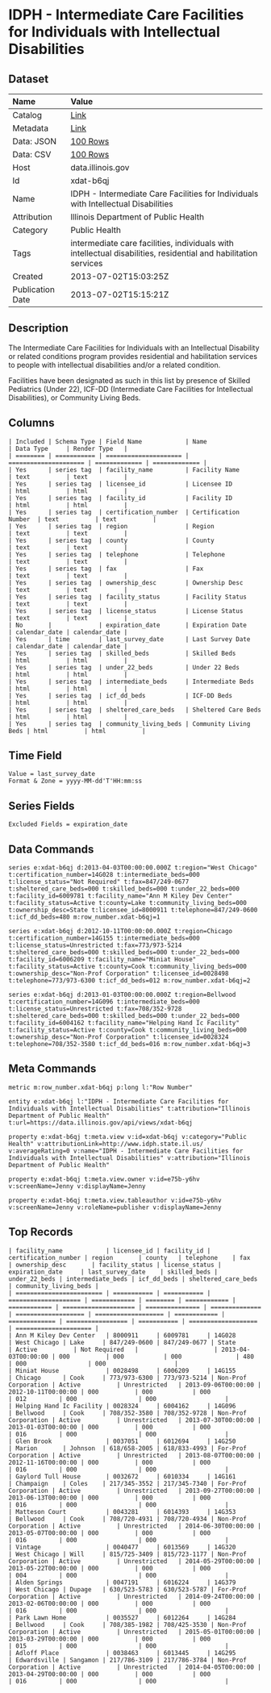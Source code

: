 # IDPH - Intermediate Care Facilities for Individuals with Intellectual Disabilities

## Dataset

| Name | Value |
| :--- | :---- |
| Catalog | [Link](https://catalog.data.gov/dataset/idph-intermediate-care-facilities-for-individuals-with-intellectual-disabilities-3614d) |
| Metadata | [Link](https://data.illinois.gov/api/views/xdat-b6qj) |
| Data: JSON | [100 Rows](https://data.illinois.gov/api/views/xdat-b6qj/rows.json?max_rows=100) |
| Data: CSV | [100 Rows](https://data.illinois.gov/api/views/xdat-b6qj/rows.csv?max_rows=100) |
| Host | data.illinois.gov |
| Id | xdat-b6qj |
| Name | IDPH - Intermediate Care Facilities for Individuals with Intellectual Disabilities |
| Attribution | Illinois Department of Public Health |
| Category | Public Health |
| Tags | intermediate care facilities, individuals with intellectual disabilities, residential and habilitation services |
| Created | 2013-07-02T15:03:25Z |
| Publication Date | 2013-07-02T15:15:21Z |

## Description

The Intermediate Care Facilities for Individuals with an Intellectual Disability or related conditions program provides residential and habilitation services to people with intellectual disabilities and/or a related condition.      

Facilities have been designated as such in this list by presence of Skilled Pediatrics (Under 22), ICF-DD (Intermediate Care Facilities for Intellectual Disabilities), or Community Living Beds.

## Columns

```ls
| Included | Schema Type | Field Name            | Name                  | Data Type     | Render Type   |
| ======== | =========== | ===================== | ===================== | ============= | ============= |
| Yes      | series tag  | facility_name         | Facility Name         | text          | text          |
| Yes      | series tag  | licensee_id           | Licensee ID           | html          | html          |
| Yes      | series tag  | facility_id           | Facility ID           | html          | html          |
| Yes      | series tag  | certification_number  | Certification Number  | text          | text          |
| Yes      | series tag  | region                | Region                | text          | text          |
| Yes      | series tag  | county                | County                | text          | text          |
| Yes      | series tag  | telephone             | Telephone             | text          | text          |
| Yes      | series tag  | fax                   | Fax                   | text          | text          |
| Yes      | series tag  | ownership_desc        | Ownership Desc        | text          | text          |
| Yes      | series tag  | facility_status       | Facility Status       | text          | text          |
| Yes      | series tag  | license_status        | License Status        | text          | text          |
| No       |             | expiration_date       | Expiration Date       | calendar_date | calendar_date |
| Yes      | time        | last_survey_date      | Last Survey Date      | calendar_date | calendar_date |
| Yes      | series tag  | skilled_beds          | Skilled Beds          | html          | html          |
| Yes      | series tag  | under_22_beds         | Under 22 Beds         | html          | html          |
| Yes      | series tag  | intermediate_beds     | Intermediate Beds     | html          | html          |
| Yes      | series tag  | icf_dd_beds           | ICF-DD Beds           | html          | html          |
| Yes      | series tag  | sheltered_care_beds   | Sheltered Care Beds   | html          | html          |
| Yes      | series tag  | community_living_beds | Community Living Beds | html          | html          |
```

## Time Field

```ls
Value = last_survey_date
Format & Zone = yyyy-MM-dd'T'HH:mm:ss
```

## Series Fields

```ls
Excluded Fields = expiration_date
```

## Data Commands

```ls
series e:xdat-b6qj d:2013-04-03T00:00:00.000Z t:region="West Chicago" t:certification_number=14G028 t:intermediate_beds=000 t:license_status="Not Required" t:fax=847/249-0677 t:sheltered_care_beds=000 t:skilled_beds=000 t:under_22_beds=000 t:facility_id=6009781 t:facility_name="Ann M Kiley Dev Center" t:facility_status=Active t:county=Lake t:community_living_beds=000 t:ownership_desc=State t:licensee_id=8000911 t:telephone=847/249-0600 t:icf_dd_beds=480 m:row_number.xdat-b6qj=1

series e:xdat-b6qj d:2012-10-11T00:00:00.000Z t:region=Chicago t:certification_number=14G155 t:intermediate_beds=000 t:license_status=Unrestricted t:fax=773/973-5214 t:sheltered_care_beds=000 t:skilled_beds=000 t:under_22_beds=000 t:facility_id=6006209 t:facility_name="Miniat House" t:facility_status=Active t:county=Cook t:community_living_beds=000 t:ownership_desc="Non-Prof Corporation" t:licensee_id=0028498 t:telephone=773/973-6300 t:icf_dd_beds=012 m:row_number.xdat-b6qj=2

series e:xdat-b6qj d:2013-01-03T00:00:00.000Z t:region=Bellwood t:certification_number=14G096 t:intermediate_beds=000 t:license_status=Unrestricted t:fax=708/352-9728 t:sheltered_care_beds=000 t:skilled_beds=000 t:under_22_beds=000 t:facility_id=6004162 t:facility_name="Helping Hand Ic Facility" t:facility_status=Active t:county=Cook t:community_living_beds=000 t:ownership_desc="Non-Prof Corporation" t:licensee_id=0028324 t:telephone=708/352-3580 t:icf_dd_beds=016 m:row_number.xdat-b6qj=3
```

## Meta Commands

```ls
metric m:row_number.xdat-b6qj p:long l:"Row Number"

entity e:xdat-b6qj l:"IDPH - Intermediate Care Facilities for Individuals with Intellectual Disabilities" t:attribution="Illinois Department of Public Health" t:url=https://data.illinois.gov/api/views/xdat-b6qj

property e:xdat-b6qj t:meta.view v:id=xdat-b6qj v:category="Public Health" v:attributionLink=http://www.idph.state.il.us/ v:averageRating=0 v:name="IDPH - Intermediate Care Facilities for Individuals with Intellectual Disabilities" v:attribution="Illinois Department of Public Health"

property e:xdat-b6qj t:meta.view.owner v:id=e75b-y6hv v:screenName=Jenny v:displayName=Jenny

property e:xdat-b6qj t:meta.view.tableauthor v:id=e75b-y6hv v:screenName=Jenny v:roleName=publisher v:displayName=Jenny
```

## Top Records

```ls
| facility_name            | licensee_id | facility_id | certification_number | region       | county   | telephone    | fax          | ownership_desc       | facility_status | license_status | expiration_date     | last_survey_date    | skilled_beds | under_22_beds | intermediate_beds | icf_dd_beds | sheltered_care_beds | community_living_beds | 
| ======================== | =========== | =========== | ==================== | ============ | ======== | ============ | ============ | ==================== | =============== | ============== | =================== | =================== | ============ | ============= | ================= | =========== | =================== | ===================== | 
| Ann M Kiley Dev Center   | 8000911     | 6009781     | 14G028               | West Chicago | Lake     | 847/249-0600 | 847/249-0677 | State                | Active          | Not Required   |                     | 2013-04-03T00:00:00 | 000          | 000           | 000               | 480         | 000                 | 000                   | 
| Miniat House             | 0028498     | 6006209     | 14G155               | Chicago      | Cook     | 773/973-6300 | 773/973-5214 | Non-Prof Corporation | Active          | Unrestricted   | 2013-09-06T00:00:00 | 2012-10-11T00:00:00 | 000          | 000           | 000               | 012         | 000                 | 000                   | 
| Helping Hand Ic Facility | 0028324     | 6004162     | 14G096               | Bellwood     | Cook     | 708/352-3580 | 708/352-9728 | Non-Prof Corporation | Active          | Unrestricted   | 2013-07-30T00:00:00 | 2013-01-03T00:00:00 | 000          | 000           | 000               | 016         | 000                 | 000                   | 
| Glen Brook               | 0037051     | 6012694     | 14G250               | Marion       | Johnson  | 618/658-2005 | 618/833-4993 | For-Prof Corporation | Active          | Unrestricted   | 2013-08-07T00:00:00 | 2012-11-16T00:00:00 | 000          | 000           | 000               | 016         | 000                 | 000                   | 
| Gaylord Tull House       | 0032672     | 6010334     | 14G161               | Champaign    | Coles    | 217/345-3552 | 217/345-7340 | For-Prof Corporation | Active          | Unrestricted   | 2013-09-27T00:00:00 | 2013-06-13T00:00:00 | 000          | 000           | 000               | 016         | 000                 | 000                   | 
| Matteson Court           | 0043281     | 6014393     | 14G353               | Bellwood     | Cook     | 708/720-4931 | 708/720-4934 | Non-Prof Corporation | Active          | Unrestricted   | 2014-06-30T00:00:00 | 2013-05-07T00:00:00 | 000          | 000           | 000               | 016         | 000                 | 000                   | 
| Vintage                  | 0040477     | 6013569     | 14G320               | West Chicago | Will     | 815/725-3409 | 815/723-1177 | Non-Prof Corporation | Active          | Unrestricted   | 2014-05-29T00:00:00 | 2013-05-22T00:00:00 | 000          | 000           | 000               | 004         | 000                 | 000                   | 
| Alden Springs            | 0047191     | 6016224     | 14G379               | West Chicago | Dupage   | 630/523-5783 | 630/523-5787 | For-Prof Corporation | Active          | Unrestricted   | 2014-09-24T00:00:00 | 2013-02-06T00:00:00 | 000          | 000           | 000               | 016         | 000                 | 000                   | 
| Park Lawn Home           | 0035527     | 6012264     | 14G284               | Bellwood     | Cook     | 708/385-1982 | 708/425-3530 | Non-Prof Corporation | Active          | Unrestricted   | 2015-05-01T00:00:00 | 2013-03-29T00:00:00 | 000          | 000           | 000               | 015         | 000                 | 000                   | 
| Adloff Place             | 0038463     | 6013445     | 14G295               | Edwardsville | Sangamon | 217/786-3109 | 217/786-3784 | Non-Prof Corporation | Active          | Unrestricted   | 2014-04-05T00:00:00 | 2013-04-29T00:00:00 | 000          | 000           | 000               | 016         | 000                 | 000                   | 
```